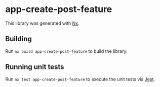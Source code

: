 # app-create-post-feature

This library was generated with [Nx](https://nx.dev).

## Building

Run `nx build app-create-post-feature` to build the library.

## Running unit tests

Run `nx test app-create-post-feature` to execute the unit tests via [Jest](https://jestjs.io).
